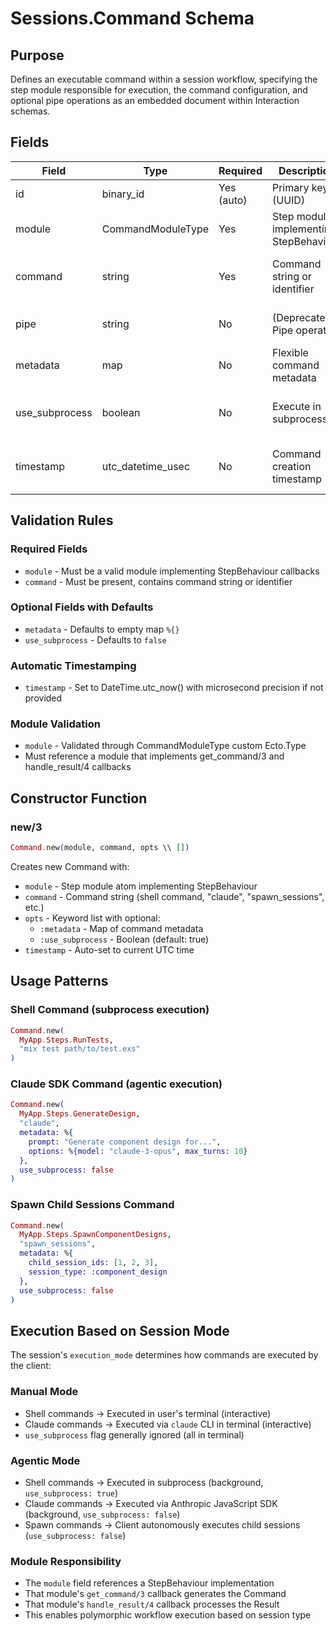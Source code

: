 # Sessions.Command Schema

## Purpose

Defines an executable command within a session workflow, specifying the step module responsible for execution, the command configuration, and optional pipe operations as an embedded document within Interaction schemas.

## Fields

| Field | Type | Required | Description | Constraints |
|-------|------|----------|-------------|-------------|
| id | binary_id | Yes (auto) | Primary key (UUID) | Auto-generated UUID |
| module | CommandModuleType | Yes | Step module implementing StepBehaviour | Custom Ecto.Type for module atom |
| command | string | Yes | Command string or identifier | Shell command, "claude", "spawn_sessions", etc. |
| pipe | string | No | (Deprecated) Pipe operation | Legacy field for prompts, use metadata instead |
| metadata | map | No | Flexible command metadata | JSONB map for prompts, options, session IDs, etc. |
| use_subprocess | boolean | No | Execute in subprocess | Default: true. Shell commands always true, varies for others |
| timestamp | utc_datetime_usec | No | Command creation timestamp | Auto-set to current time with microsecond precision |

## Validation Rules

### Required Fields
- `module` - Must be a valid module implementing StepBehaviour callbacks
- `command` - Must be present, contains command string or identifier

### Optional Fields with Defaults
- `metadata` - Defaults to empty map `%{}`
- `use_subprocess` - Defaults to `false`

### Automatic Timestamping
- `timestamp` - Set to DateTime.utc_now() with microsecond precision if not provided

### Module Validation
- `module` - Validated through CommandModuleType custom Ecto.Type
- Must reference a module that implements get_command/3 and handle_result/4 callbacks

## Constructor Function

### new/3
```elixir
Command.new(module, command, opts \\ [])
```

Creates new Command with:
- `module` - Step module atom implementing StepBehaviour
- `command` - Command string (shell command, "claude", "spawn_sessions", etc.)
- `opts` - Keyword list with optional:
  - `:metadata` - Map of command metadata
  - `:use_subprocess` - Boolean (default: true)
- `timestamp` - Auto-set to current UTC time

## Usage Patterns

### Shell Command (subprocess execution)
```elixir
Command.new(
  MyApp.Steps.RunTests,
  "mix test path/to/test.exs"
)
```

### Claude SDK Command (agentic execution)
```elixir
Command.new(
  MyApp.Steps.GenerateDesign,
  "claude",
  metadata: %{
    prompt: "Generate component design for...",
    options: %{model: "claude-3-opus", max_turns: 10}
  },
  use_subprocess: false
)
```

### Spawn Child Sessions Command
```elixir
Command.new(
  MyApp.Steps.SpawnComponentDesigns,
  "spawn_sessions",
  metadata: %{
    child_session_ids: [1, 2, 3],
    session_type: :component_design
  },
  use_subprocess: false
)
```

## Execution Based on Session Mode

The session's `execution_mode` determines how commands are executed by the client:

### Manual Mode
- Shell commands → Executed in user's terminal (interactive)
- Claude commands → Executed via `claude` CLI in terminal (interactive)
- `use_subprocess` flag generally ignored (all in terminal)

### Agentic Mode
- Shell commands → Executed in subprocess (background, `use_subprocess: true`)
- Claude commands → Executed via Anthropic JavaScript SDK (background, `use_subprocess: false`)
- Spawn commands → Client autonomously executes child sessions (`use_subprocess: false`)

### Module Responsibility
- The `module` field references a StepBehaviour implementation
- That module's `get_command/3` callback generates the Command
- That module's `handle_result/4` callback processes the Result
- This enables polymorphic workflow execution based on session type
